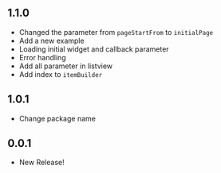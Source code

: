 ## 1.1.0

* Changed the parameter from `pageStartFrom` to `initialPage`
* Add a new example
* Loading initial widget and callback parameter
* Error handling
* Add all parameter in listview
* Add index to `itemBuilder`

## 1.0.1

* Change package name

## 0.0.1

* New Release!